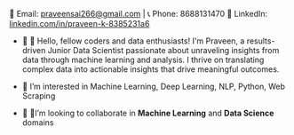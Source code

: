 📧 Email: praveensai266@gmail.com | 📞 Phone: 8688131470
🔗 LinkedIn: [linkedin.com/in/praveen-k-8385231a6](https://www.linkedin.com/in/praveen-k-8385231a6/)

*  🔭 👋 Hello, fellow coders and data enthusiasts! I'm Praveen, a results-driven Junior Data Scientist passionate about unraveling insights from data through machine learning and analysis. I thrive on translating complex data into actionable insights that drive meaningful outcomes.
  
*  🌱 I’m interested in Machine Learning, Deep Learning, NLP, Python, Web Scraping
* 🤝 🏻I’m looking to collaborate in **Machine Learning** and **Data Science** domains        

